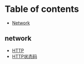# Table of contents

* [Network](README.md)

## network

* [HTTP](network/http.md)
* [HTTP状态码](network/http-zhuang-tai-ma.md)

